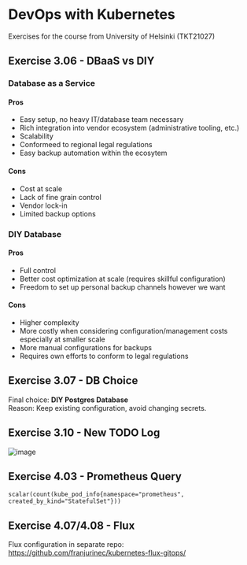 # DevOps with Kubernetes
Exercises for the course from University of Helsinki (TKT21027)

## Exercise 3.06 - DBaaS vs DIY
### Database as a Service
#### Pros
- Easy setup, no heavy IT/database team necessary
- Rich integration into vendor ecosystem (administrative tooling, etc.)
- Scalability
- Conformeed to regional legal regulations
- Easy backup automation within the ecosytem

#### Cons
- Cost at scale
- Lack of fine grain control
- Vendor lock-in
- Limited backup options

### DIY Database
#### Pros
- Full control
- Better cost optimization at scale (requires skillful configuration)
- Freedom to set up personal backup channels however we want

#### Cons
- Higher complexity
- More costly when considering configuration/management costs especially at smaller scale
- More manual configurations for backups
- Requires own efforts to conform to legal regulations

## Exercise 3.07 - DB Choice
Final choice: **DIY Postgres Database**  
Reason: Keep existing configuration, avoid changing secrets.

## Exercise 3.10 - New TODO Log
![image](https://user-images.githubusercontent.com/15126801/180514666-72bf03d8-5ee1-43e1-a994-3ddee11bad11.png)

## Exercise 4.03 - Prometheus Query
`scalar(count(kube_pod_info{namespace="prometheus", created_by_kind="StatefulSet"}))`

## Exercise 4.07/4.08 - Flux
Flux configuration in separate repo: https://github.com/franjurinec/kubernetes-flux-gitops/
